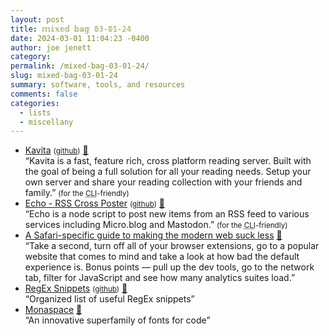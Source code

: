 ```yaml
---
layout: post
title: 𝕞𝕚𝕩𝕖𝕕 𝕓𝕒𝕘 𝟘𝟛-𝟘𝟙-𝟚𝟜
date: 2024-03-01 11:04:23 -0400
author: joe jenett
category: 
permalink: /mixed-bag-03-01-24/
slug: mixed-bag-03-01-24
summary: software, tools, and resources
comments: false
categories:
  - lists
  - miscellany
---
```

<ul class="links">
	<li><a title="Kavita" href="https://www.kavitareader.com/">Kavita</a> <small>(<a href="https://github.com/Kareadita/Kavita">github</a>)</small>  <a href="https://pinboard.in/u:ramblinggit">📌</a><br>“Kavita is a fast, feature rich, cross platform reading server. Built with the goal of being a full solution for all your reading needs. Setup your own server and share your reading collection with your friends and family.” <small>(for the <abbr title="Command-line interface">CLI</abbr>-friendly)</small></li>
	<li><a title="Echo - RSS Cross Poster" href="https://echo.rknight.me/">Echo - RSS Cross Poster</a> <small>(<a href="https://github.com/rknightuk/echo">github</a>)</small> <a href="https://pinboard.in/u:mikael">📌</a><br>“Echo is a node script to post new items from an RSS feed to various services including Micro.blog and Mastodon.” <small>(for the <abbr title="Command-line interface">CLI</abbr>-friendly)</small></li>
	<li><a title="A Safari-specific guide to making the modern web suck less • Cory Dransfeldt" href="https://coryd.dev/posts/2023/a-safari-specific-guide-to-making-the-modern-web-suck-less/">A Safari-specific guide to making the modern web suck less</a> <a href="https://pinboard.in/u:raygrasso">📌</a><br>“Take a second, turn off all of your browser extensions, go to a popular website that comes to mind and take a look at how bad the default experience is. Bonus points — pull up the dev tools, go to the network tab, filter for JavaScript and see how many analytics suites load.”</li>
	<li><a title="RegEx Snippets" href="https://jeffreyshen19.github.io/RegEx-Snippets/">RegEx Snippets</a> <small>(<a href="https://github.com/jeffreyshen19/RegEx-Snippets">github</a>)</small> <a href="https://pinboard.in/u:markav">📌</a><br>“Organized list of useful RegEx snippets”</li>
	<li><a title="Monaspace" href="https://monaspace.githubnext.com/">Monaspace</a> <a href="https://pinboard.in/u:effulgence">📌</a><br>“An innovative superfamily of fonts for code”</li>
</ul>
<a style="display:none;" href="https://brid.gy/publish/mastodon"><small>(cross-posted to mastodon)</small></a>